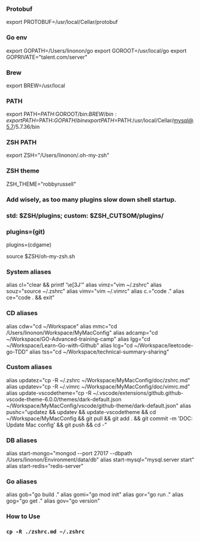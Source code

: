 ### Protobuf
export PROTOBUF=/usr/local/Cellar/protobuf

### Go env
export GOPATH=/Users/linonon/go 
export GOROOT=/usr/local/go
export GOPRIVATE="talent.com/server"

### Brew
export BREW=/usr/local

### PATH
export PATH=$PATH:$GOROOT/bin:$BREW/bin:
export PATH=$PATH:$GOPATH/bin
export PATH=$PATH:/usr/local/Cellar/mysql@5.7/5.7.36/bin

### ZSH PATH
export ZSH="/Users/linonon/.oh-my-zsh"

### ZSH theme
ZSH_THEME="robbyrussell"

### Add wisely, as too many plugins slow down shell startup.
### std: $ZSH/plugins; custom: $ZSH_CUTSOM/plugins/
### plugins=(git)
plugins=(cdgame)

source $ZSH/oh-my-zsh.sh

### System aliases
alias cl="clear && printf '\e[3J'"
alias vimz="vim ~/.zshrc"
alias souz="source ~/.zshrc"
alias vimv="vim ~/.vimrc"
alias c.="code ."
alias ce="code . && exit"

### CD aliases
alias cdw="cd ~/Workspace"
alias mmc="cd /Users/linonon/Workspace/MyMacConfig"
alias adcamp="cd ~/Workspace/GO-Advanced-training-camp"
alias lgg="cd ~/Workspace/Learn-Go-with-Github"
alias lcg="cd ~/Workspace/leetcode-go-TDD"
alias tss="cd ~/Workspace/technical-summary-sharing"

### Custom aliases
alias updatez="cp -R ~/.zshrc ~/Workspace/MyMacConfig/doc/zshrc.md"
alias updatev="cp -R ~/.vimrc ~/Workspace/MyMacConfig/doc/vimrc.md"
alias update-vscodetheme="cp -R ~/.vscode/extensions/github.github-vscode-theme-6.0.0/themes/dark-default.json ~/Workspace/MyMacConfig/vscode/github-theme/dark-default.json"
alias pushc="updatez && updatev && update-vscodetheme && cd ~/Workspace/MyMacConfig && git pull && git add . && git commit -m 'DOC: Update Mac config' && git push && cd -"

### DB aliases
alias start-mongo="mongod --port 27017 --dbpath /Users/linonon/Environment/data/db"
alias start-mysql="mysql.server start"
alias start-redis="redis-server"

### Go aliases
alias gob="go build ."
alias gomi="go mod init"
alias gor="go run ."
alias gog="go get ."
alias gov="go version"

### How to Use
### `cp -R ./zshrc.md ~/.zshrc`
